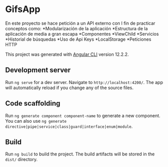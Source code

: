 # GifsApp

En este proyecto se hace petición a un API externo con l fin de practicar conceptos como:
*Modularización de la aplicación
*Estructura de la aplicación de media a gran escapa
*Componentes
*ViewChild
*Servicios
*Historial de búsquedas
*Uso de Api Keys
*LocalStorage
*Peticiones HTTP




This project was generated with [Angular CLI](https://github.com/angular/angular-cli) version 12.2.2.

## Development server

Run `ng serve` for a dev server. Navigate to `http://localhost:4200/`. The app will automatically reload if you change any of the source files.

## Code scaffolding

Run `ng generate component component-name` to generate a new component. You can also use `ng generate directive|pipe|service|class|guard|interface|enum|module`.

## Build

Run `ng build` to build the project. The build artifacts will be stored in the `dist/` directory.


